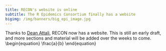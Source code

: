```yaml
---
title: RECON's website is online
subtitle: The R Epidemics Consortium finally has a website
bigimg: /img/banners/big_epi_image.jpg
---
```


Thanks to [Dean Attali](http://deanattali.com), RECON now has a website. This is still an early draft, and more sections and material will be added over the weeks to come.
\begin{equation}
\frac{a}{b}
\end{equation}